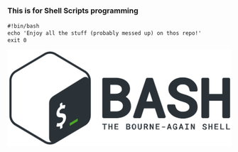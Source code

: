 ### This is for Shell Scripts programming

```Shell
#!bin/bash
echo 'Enjoy all the stuff (probably messed up) on thos repo!'
exit 0
```

<img src=./img/bash_logo.jpg></a>